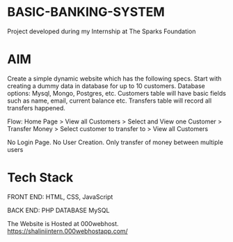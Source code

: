 # BASIC-BANKING-SYSTEM
Project developed during my Internship at The Sparks Foundation 
# AIM
Create a simple dynamic website which has the following specs.  Start with creating a dummy data in database for up to 10 customers.
Database options: Mysql, Mongo, Postgres, etc. Customers table will have basic fields such as name, email, current balance etc. Transfers table will record all transfers happened. 

Flow: Home Page > View all Customers > Select and View one Customer > Transfer Money > Select customer to transfer to > View all Customers 

No Login Page. No User Creation. Only transfer of money between multiple users
# Tech Stack 
FRONT END: HTML, CSS, JavaScript  

BACK END: PHP  DATABASE MySQL  

The Website is Hosted at 000webhost. https://shaliniintern.000webhostapp.com/
